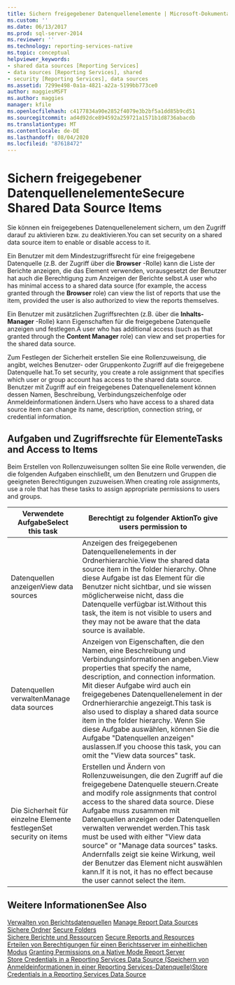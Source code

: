 ```yaml
---
title: Sichern freigegebener Datenquellenelemente | Microsoft-Dokumentation
ms.custom: ''
ms.date: 06/13/2017
ms.prod: sql-server-2014
ms.reviewer: ''
ms.technology: reporting-services-native
ms.topic: conceptual
helpviewer_keywords:
- shared data sources [Reporting Services]
- data sources [Reporting Services], shared
- security [Reporting Services], data sources
ms.assetid: 7299e498-0a1a-4821-a22a-5199bb773ce0
author: maggiesMSFT
ms.author: maggies
manager: kfile
ms.openlocfilehash: c4177834a90e2852f4079e3b2bf5a1dd85b9cd51
ms.sourcegitcommit: ad4d92dce894592a259721a1571b1d8736abacdb
ms.translationtype: MT
ms.contentlocale: de-DE
ms.lasthandoff: 08/04/2020
ms.locfileid: "87618472"
---
```

# <a name="secure-shared-data-source-items"></a><span data-ttu-id="bc357-102">Sichern freigegebener Datenquellenelemente</span><span class="sxs-lookup"><span data-stu-id="bc357-102">Secure Shared Data Source Items</span></span>
  <span data-ttu-id="bc357-103">Sie können ein freigegebenes Datenquellenelement sichern, um den Zugriff darauf zu aktivieren bzw. zu deaktivieren.</span><span class="sxs-lookup"><span data-stu-id="bc357-103">You can set security on a shared data source item to enable or disable access to it.</span></span>  
  
 <span data-ttu-id="bc357-104">Ein Benutzer mit dem Mindestzugriffsrecht für eine freigegebene Datenquelle (z.B. der Zugriff über die **Browser** -Rolle) kann die Liste der Berichte anzeigen, die das Element verwenden, vorausgesetzt der Benutzer hat auch die Berechtigung zum Anzeigen der Berichte selbst.</span><span class="sxs-lookup"><span data-stu-id="bc357-104">A user who has minimal access to a shared data source (for example, the access granted through the **Browser** role) can view the list of reports that use the item, provided the user is also authorized to view the reports themselves.</span></span>  
  
 <span data-ttu-id="bc357-105">Ein Benutzer mit zusätzlichen Zugriffsrechten (z.B. über die **Inhalts-Manager** -Rolle) kann Eigenschaften für die freigegebene Datenquelle anzeigen und festlegen.</span><span class="sxs-lookup"><span data-stu-id="bc357-105">A user who has additional access (such as that granted through the **Content Manager** role) can view and set properties for the shared data source.</span></span>  
  
 <span data-ttu-id="bc357-106">Zum Festlegen der Sicherheit erstellen Sie eine Rollenzuweisung, die angibt, welches Benutzer- oder Gruppenkonto Zugriff auf die freigegebene Datenquelle hat.</span><span class="sxs-lookup"><span data-stu-id="bc357-106">To set security, you create a role assignment that specifies which user or group account has access to the shared data source.</span></span> <span data-ttu-id="bc357-107">Benutzer mit Zugriff auf ein freigegebenes Datenquellenelement können dessen Namen, Beschreibung, Verbindungszeichenfolge oder Anmeldeinformationen ändern.</span><span class="sxs-lookup"><span data-stu-id="bc357-107">Users who have access to a shared data source item can change its name, description, connection string, or credential information.</span></span>  
  
## <a name="tasks-and-access-to-items"></a><span data-ttu-id="bc357-108">Aufgaben und Zugriffsrechte für Elemente</span><span class="sxs-lookup"><span data-stu-id="bc357-108">Tasks and Access to Items</span></span>  
 <span data-ttu-id="bc357-109">Beim Erstellen von Rollenzuweisungen sollten Sie eine Rolle verwenden, die die folgenden Aufgaben einschließt, um den Benutzern und Gruppen die geeigneten Berechtigungen zuzuweisen.</span><span class="sxs-lookup"><span data-stu-id="bc357-109">When creating role assignments, use a role that has these tasks to assign appropriate permissions to users and groups.</span></span>  
  
|<span data-ttu-id="bc357-110">Verwendete Aufgabe</span><span class="sxs-lookup"><span data-stu-id="bc357-110">Select this task</span></span>|<span data-ttu-id="bc357-111">Berechtigt zu folgender Aktion</span><span class="sxs-lookup"><span data-stu-id="bc357-111">To give users permission to</span></span>|  
|----------------------|---------------------------------|  
|<span data-ttu-id="bc357-112">Datenquellen anzeigen</span><span class="sxs-lookup"><span data-stu-id="bc357-112">View data sources</span></span>|<span data-ttu-id="bc357-113">Anzeigen des freigegebenen Datenquellenelements in der Ordnerhierarchie.</span><span class="sxs-lookup"><span data-stu-id="bc357-113">View the shared data source item in the folder hierarchy.</span></span> <span data-ttu-id="bc357-114">Ohne diese Aufgabe ist das Element für die Benutzer nicht sichtbar, und sie wissen möglicherweise nicht, dass die Datenquelle verfügbar ist.</span><span class="sxs-lookup"><span data-stu-id="bc357-114">Without this task, the item is not visible to users and they may not be aware that the data source is available.</span></span>|  
|<span data-ttu-id="bc357-115">Datenquellen verwalten</span><span class="sxs-lookup"><span data-stu-id="bc357-115">Manage data sources</span></span>|<span data-ttu-id="bc357-116">Anzeigen von Eigenschaften, die den Namen, eine Beschreibung und Verbindungsinformationen angeben.</span><span class="sxs-lookup"><span data-stu-id="bc357-116">View properties that specify the name, description, and connection information.</span></span> <span data-ttu-id="bc357-117">Mit dieser Aufgabe wird auch ein freigegebenes Datenquellenelement in der Ordnerhierarchie angezeigt.</span><span class="sxs-lookup"><span data-stu-id="bc357-117">This task is also used to display a shared data source item in the folder hierarchy.</span></span> <span data-ttu-id="bc357-118">Wenn Sie diese Aufgabe auswählen, können Sie die Aufgabe "Datenquellen anzeigen" auslassen.</span><span class="sxs-lookup"><span data-stu-id="bc357-118">If you choose this task, you can omit the "View data sources" task.</span></span>|  
|<span data-ttu-id="bc357-119">Die Sicherheit für einzelne Elemente festlegen</span><span class="sxs-lookup"><span data-stu-id="bc357-119">Set security on items</span></span>|<span data-ttu-id="bc357-120">Erstellen und Ändern von Rollenzuweisungen, die den Zugriff auf die freigegebene Datenquelle steuern.</span><span class="sxs-lookup"><span data-stu-id="bc357-120">Create and modify role assignments that control access to the shared data source.</span></span> <span data-ttu-id="bc357-121">Diese Aufgabe muss zusammen mit Datenquellen anzeigen oder Datenquellen verwalten verwendet werden.</span><span class="sxs-lookup"><span data-stu-id="bc357-121">This task must be used with either "View data source" or "Manage data sources" tasks.</span></span> <span data-ttu-id="bc357-122">Andernfalls zeigt sie keine Wirkung, weil der Benutzer das Element nicht auswählen kann.</span><span class="sxs-lookup"><span data-stu-id="bc357-122">If it is not, it has no effect because the user cannot select the item.</span></span>|  
  
## <a name="see-also"></a><span data-ttu-id="bc357-123">Weitere Informationen</span><span class="sxs-lookup"><span data-stu-id="bc357-123">See Also</span></span>  
 <span data-ttu-id="bc357-124">[Verwalten von Berichtsdatenquellen](../report-data/manage-report-data-sources.md) </span><span class="sxs-lookup"><span data-stu-id="bc357-124">[Manage Report Data Sources](../report-data/manage-report-data-sources.md) </span></span>  
 <span data-ttu-id="bc357-125">[Sichere Ordner](secure-folders.md) </span><span class="sxs-lookup"><span data-stu-id="bc357-125">[Secure Folders](secure-folders.md) </span></span>  
 <span data-ttu-id="bc357-126">[Sichere Berichte und Ressourcen](secure-reports-and-resources.md) </span><span class="sxs-lookup"><span data-stu-id="bc357-126">[Secure Reports and Resources](secure-reports-and-resources.md) </span></span>  
 <span data-ttu-id="bc357-127">[Erteilen von Berechtigungen für einen Berichtsserver im einheitlichen Modus](granting-permissions-on-a-native-mode-report-server.md) </span><span class="sxs-lookup"><span data-stu-id="bc357-127">[Granting Permissions on a Native Mode Report Server](granting-permissions-on-a-native-mode-report-server.md) </span></span>  
 [<span data-ttu-id="bc357-128">Store Credentials in a Reporting Services Data Source (Speichern von Anmeldeinformationen in einer Reporting Services-Datenquelle)</span><span class="sxs-lookup"><span data-stu-id="bc357-128">Store Credentials in a Reporting Services Data Source</span></span>](../report-data/store-credentials-in-a-reporting-services-data-source.md)  
  
  
